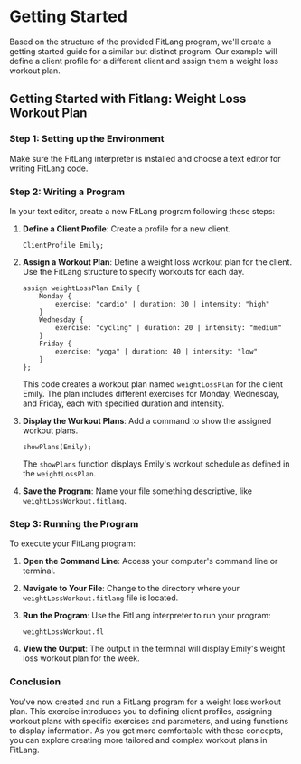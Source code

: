 # Getting Started

Based on the structure of the provided FitLang program, we'll create a getting started guide for a similar but distinct program. Our example will define a client profile for a different client and assign them a weight loss workout plan.

## Getting Started with Fitlang: Weight Loss Workout Plan



### Step 1: Setting up the Environment

Make sure the FitLang interpreter is installed and choose a text editor for writing FitLang code.



### Step 2: Writing a Program

In your text editor, create a new FitLang program following these steps:

1.  **Define a Client Profile**: Create a profile for a new client.

    ```fitlang
    ClientProfile Emily;
    ```
2.  **Assign a Workout Plan**: Define a weight loss workout plan for the client. Use the FitLang structure to specify workouts for each day.

    ```fitlang
    assign weightLossPlan Emily {
        Monday {
            exercise: "cardio" | duration: 30 | intensity: "high"
        }
        Wednesday {
            exercise: "cycling" | duration: 20 | intensity: "medium"
        }
        Friday {
            exercise: "yoga" | duration: 40 | intensity: "low"
        }
    };
    ```

    This code creates a workout plan named `weightLossPlan` for the client Emily. The plan includes different exercises for Monday, Wednesday, and Friday, each with specified duration and intensity.
3.  **Display the Workout Plans**: Add a command to show the assigned workout plans.

    ```fitlang
    showPlans(Emily);
    ```

    The `showPlans` function displays Emily's workout schedule as defined in the `weightLossPlan`.
4. **Save the Program**: Name your file something descriptive, like `weightLossWorkout.fitlang`.



### Step 3: Running the Program

To execute your FitLang program:

1. **Open the Command Line**: Access your computer's command line or terminal.
2. **Navigate to Your File**: Change to the directory where your `weightLossWorkout.fitlang` file is located.
3.  **Run the Program**: Use the FitLang interpreter to run your program:

    ```
    weightLossWorkout.fl
    ```
4. **View the Output**: The output in the terminal will display Emily's weight loss workout plan for the week.



### Conclusion

You've now created and run a FitLang program for a weight loss workout plan. This exercise introduces you to defining client profiles, assigning workout plans with specific exercises and parameters, and using functions to display information. As you get more comfortable with these concepts, you can explore creating more tailored and complex workout plans in FitLang.
